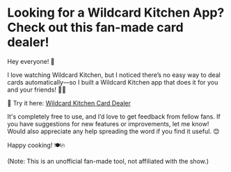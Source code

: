 # Looking for a Wildcard Kitchen App? Check out this fan-made card dealer!

Hey everyone! 👋

I love watching Wildcard Kitchen, but I noticed there’s no easy way to deal cards automatically—so I built a Wildcard Kitchen app that does it for you and your friends! 🎴🍳

🔗 Try it here: [Wildcard Kitchen Card Dealer](https://littlelunacat.github.io/wildcard-kitchen/)

It's completely free to use, and I’d love to get feedback from fellow fans. If you have suggestions for new features or improvements, let me know! Would also appreciate any help spreading the word if you find it useful. 😊

Happy cooking! 🍽🔥

(Note: This is an unofficial fan-made tool, not affiliated with the show.)
